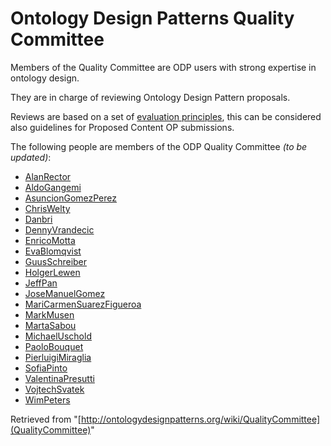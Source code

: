 #   Ontology Design Patterns Quality Committee


Members of the Quality Committee are ODP users with strong expertise in ontology design. 


They are in charge of reviewing Ontology Design Pattern proposals.


Reviews are based on a set of  [evaluation principles](Odp/EvaluationPrinciples "Odp:EvaluationPrinciples"), this can be considered also guidelines for Proposed Content OP submissions.


The following people are members of the ODP Quality Committee _(to be updated)_:


  




* [AlanRector](User/AlanRector "User:AlanRector")
* [AldoGangemi](User/AldoGangemi "User:AldoGangemi")
* [AsuncionGomezPerez](User/AsuncionGomezPerez "User:AsuncionGomezPerez")
* [ChrisWelty](User/ChrisWelty "User:ChrisWelty")
* [Danbri](User/Danbri "User:Danbri")
* [DennyVrandecic](User/DennyVrandecic "User:DennyVrandecic")
* [EnricoMotta](User/EnricoMotta "User:EnricoMotta")
* [EvaBlomqvist](User/EvaBlomqvist "User:EvaBlomqvist")
* [GuusSchreiber](User/GuusSchreiber "User:GuusSchreiber")
* [HolgerLewen](User/HolgerLewen "User:HolgerLewen")
* [JeffPan](User/JeffPan "User:JeffPan")
* [JoseManuelGomez](User/JoseManuelGomez "User:JoseManuelGomez")
* [MariCarmenSuarezFigueroa](User/MariCarmenSuarezFigueroa "User:MariCarmenSuarezFigueroa")
* [MarkMusen](User/MarkMusen "User:MarkMusen")
* [MartaSabou](User/MartaSabou "User:MartaSabou")
* [MichaelUschold](User/MichaelUschold "User:MichaelUschold")
* [PaoloBouquet](User/PaoloBouquet "User:PaoloBouquet")
* [PierluigiMiraglia](User/PierluigiMiraglia "User:PierluigiMiraglia")
* [SofiaPinto](User/SofiaPinto "User:SofiaPinto")
* [ValentinaPresutti](User/ValentinaPresutti "User:ValentinaPresutti")
* [VojtechSvatek](User/VojtechSvatek "User:VojtechSvatek")
* [WimPeters](User/WimPeters "User:WimPeters")




Retrieved from "[http://ontologydesignpatterns.org/wiki/QualityCommittee](QualityCommittee)"